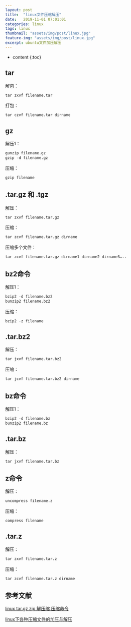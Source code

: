 ```yaml
---
layout: post
title:  "linux文件压缩解压"
date:   2019-11-01 07:01:01
categories: linux
tags: linux 
thumbnail: "assets/img/post/linux.jpg"
feature-img: "assets/img/post/linux.jpg"
excerpt: ubuntu文件加压解压
---
```


* content
{:toc}


## tar

解包：

```python
tar zxvf filename.tar
```


打包：

```python
tar czvf filename.tar dirname
```

## gz

解压1：

```python
gunzip filename.gz
gzip -d filename.gz
```


压缩：

```python
gzip filename
```

## .tar.gz 和 .tgz

解压：

```python
tar zxvf filename.tar.gz
```


压缩：

```python
tar zcvf filename.tar.gz dirname
```


压缩多个文件：

```python
tar zcvf filename.tar.gz dirname1 dirname2 dirname3…..
```

## bz2命令

解压1：

```python
bzip2 -d filename.bz2
bunzip2 filename.bz2
```

压缩：

```python
bzip2 -z filename
```

## .tar.bz2

解压：

```python
tar jxvf filename.tar.bz2
```


压缩：

```python
tar jcvf filename.tar.bz2 dirname
```

## bz命令

解压1：

```python
bzip2 -d filename.bz
bunzip2 filename.bz
```

## .tar.bz

解压：

```python
tar jxvf filename.tar.bz
```



## z命令

解压：

```python
uncompress filename.z
```


压缩：

```python
compress filename
```



## .tar.z

解压：

```python
tar zxvf filename.tar.z
```


压缩：

```python
tar zcvf filename.tar.z dirname
```







## 参考文献

[linux tar.gz zip 解压缩 压缩命令](https://www.cnblogs.com/wangluochong/p/7194037.html)

[linux下各种压缩文件的加压与解压](https://blog.csdn.net/u014730842/article/details/81166594)